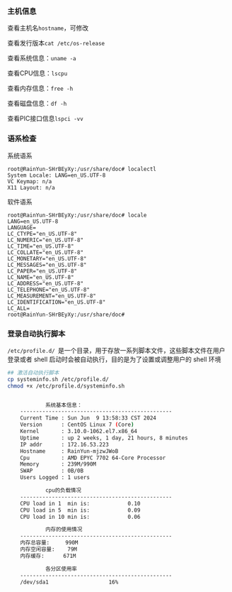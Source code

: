 ### 主机信息

查看主机名`hostname`，可修改

查看发行版本`cat /etc/os-release`

查看系统信息：`uname -a`

查看CPU信息：`lscpu`

查看内存信息：`free -h`

查看磁盘信息：`df -h` 

查看PIC接口信息`lspci -vv`
### 语系检查

系统语系
```
root@RainYun-SHrBEyXy:/usr/share/doc# localectl
System Locale: LANG=en_US.UTF-8
VC Keymap: n/a
X11 Layout: n/a
```
软件语系
```
root@RainYun-SHrBEyXy:/usr/share/doc# locale
LANG=en_US.UTF-8
LANGUAGE=
LC_CTYPE="en_US.UTF-8"
LC_NUMERIC="en_US.UTF-8"
LC_TIME="en_US.UTF-8"
LC_COLLATE="en_US.UTF-8"
LC_MONETARY="en_US.UTF-8"
LC_MESSAGES="en_US.UTF-8"
LC_PAPER="en_US.UTF-8"
LC_NAME="en_US.UTF-8"
LC_ADDRESS="en_US.UTF-8"
LC_TELEPHONE="en_US.UTF-8"
LC_MEASUREMENT="en_US.UTF-8"
LC_IDENTIFICATION="en_US.UTF-8"
LC_ALL=
root@RainYun-SHrBEyXy:/usr/share/doc# 
```

### 登录自动执行脚本

`/etc/profile.d/ `是一个目录，用于存放一系列脚本文件，这些脚本文件在用户登录或者 shell 启动时会被自动执行，目的是为了设置或调整用户的 shell 环境
```bash
## 激活自动执行脚本
cp systeminfo.sh /etc/profile.d/
chmod +x /etc/profile.d/systeminfo.sh
```
```bash

			系统基本信息：
	------------------------------------------------
	Current Time : Sun Jun  9 13:58:33 CST 2024
	Version      : CentOS Linux 7 (Core)
	Kernel       : 3.10.0-1062.el7.x86_64
	Uptime       : up 2 weeks, 1 day, 21 hours, 8 minutes
	IP addr      : 172.16.53.223
	Hostname     : RainYun-mjzwJWoB
	Cpu          : AMD EPYC 7702 64-Core Processor
	Memory       : 239M/990M
	SWAP         : 0B/0B
	Users Logged : 1 users

			cpu的负载情况
	------------------------------------------------
	CPU load in 1  min is:            0.10
	CPU load in 5  min is:            0.09
	CPU load in 10 min is:            0.06

			内存的使用情况
	------------------------------------------------
	内存总容量:     990M
	内存空闲容量:    79M
	内存缓存:      671M

			各分区使用率
	------------------------------------------------
	/dev/sda1                   16%
```